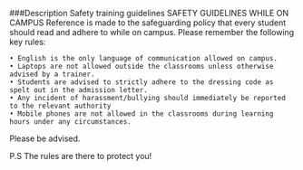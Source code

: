 ###Description
Safety training guidelines
SAFETY GUIDELINES WHILE ON CAMPUS
Reference is made to the safeguarding policy that every student should read and adhere to while on campus. Please remember the following key rules:

    • English is the only language of communication allowed on campus.
    • Laptops are not allowed outside the classrooms unless otherwise advised by a trainer.
    • Students are advised to strictly adhere to the dressing code as spelt out in the admission letter.
    • Any incident of harassment/bullying should immediately be reported to the relevant authority
    • Mobile phones are not allowed in the classrooms during learning hours under any circumstances.

Please be advised.

P.S The rules are there to protect you!
